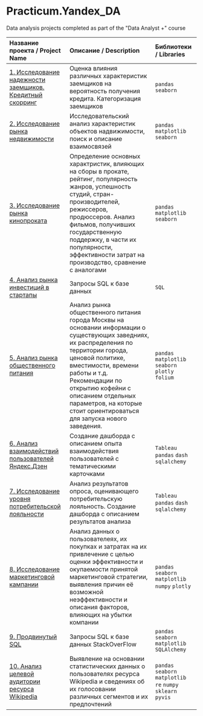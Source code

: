 # Practicum.Yandex_DA
Data analysis projects completed as part of the "Data Analyst +" course

| Название проекта / Project Name     | Описание / Description                       | Библиотеки / Libraries                      |
| :---------------------------------- | :------------------------------------------- |:--------------------------------------------|
|[1. Исследование надежности заемщиков. Кредитный скорринг](https://) | Оценка влияния различных характеристик заемщиков на вероятность получения кредита. Категоризация заемщиков | `pandas` `seaborn` |
|[2. Исследование рынка недвижимости](https://)| Исследовательский анализ характеристик объектов надвижимости, поиск и описание взаимосвязей |`pandas` `matplotlib` `seaborn`|
|[3. Исследование рынка кинопроката](https://)| Определение основных характристик, влияющих на сборы в прокате, рейтинг, популярность жанров, успешность студий, стран-производителей, режиссеров, продюссеров. Анализ фильмов, получивших государственную поддержку, в части их популярности, эффективности затрат на производство, сравнение с аналогами | `pandas` `matplotlib` `seaborn` |
|[4. Анализ рынка инвестиций в стартапы](https://) | Запросы SQL к базе данных | `SQL` |
|[5. Анализ рынка общественного питания](https://) | Анализ рынка общественного питания города Москвы на основании информации о существующих заведниях, их распределения по территории города, ценовой политике, вместимости, времени работы и т.д. Рекомендации по открытию кофейни с описанием отдельных параметров, на которые стоит ориентироваться для запуска нового заведения. | `pandas` `matplotlib` `seaborn` `plotly` `folium` |
|[6. Анализ взаимодействий пользователей Яндекс.Дзен](https://) | Создание дашборда с описанием опыта взаимодействия пользователей с тематическими карточками | `Tableau` `pandas` `dash` `sqlalchemy`|
|[7. Исследование уровня потребительской лояльности](https://) | Анализ результатов опроса, оценивающего потребительскую лояльность. Создание дашборда с описанием результатов анализа| `Tableau` `pandas` `dash` `sqlalchemy`|
|[8. Исследование маркетинговой кампании](https://) | Анализ данных о пользователеях, их покупках и затратах на их привлечение с целью оценки эффективности и окупаемости принятой маркетинговой стратегии, выявления причин её возможной неэффективности и описания факторов, влияющих на убытки компании| `pandas` `seaborn` `matplotlib` `numpy` `plotly` |
|[9. Продвинутый SQL](https://) | Запросы SQL к базе данных StackOverFlow| `pandas` `seaborn` `matplotlib` `SQLAlchemy`|
|[10. Анализ целевой аудитории ресурса Wikipedia](https://) | Выявление на основании статистических данных о пользователях ресурса Wikipedia и сведениях об их голосовании различных сегментов и их предпочтений| `pandas` `seaborn` `matplotlib` `re` `numpy` `sklearn` `pyvis`|




